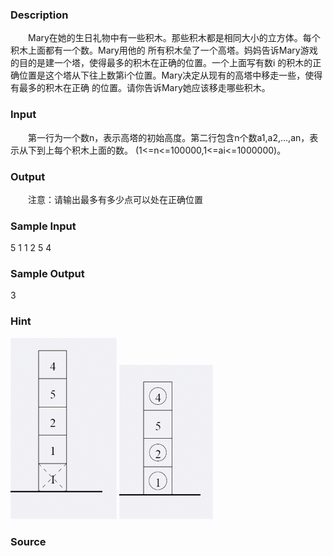 
### Description
　　Mary在她的生日礼物中有一些积木。那些积木都是相同大小的立方体。每个积木上面都有一个数。Mary用他的
所有积木垒了一个高塔。妈妈告诉Mary游戏的目的是建一个塔，使得最多的积木在正确的位置。一个上面写有数i
的积木的正确位置是这个塔从下往上数第i个位置。Mary决定从现有的高塔中移走一些，使得有最多的积木在正确
的位置。请你告诉Mary她应该移走哪些积木。
### Input
　　第一行为一个数n，表示高塔的初始高度。第二行包含n个数a1,a2,...,an，表示从下到上每个积木上面的数。
(1<=n<=100000,1<=ai<=1000000)。
### Output
　　注意：请输出最多有多少点可以处在正确位置
### Sample Input
5
1 1 2 5 4
### Sample Output
3
### Hint
![](/JudgeOnline/images/1109_1.jpg) ![](/JudgeOnline/images/1109_2.jpg)
### Source
